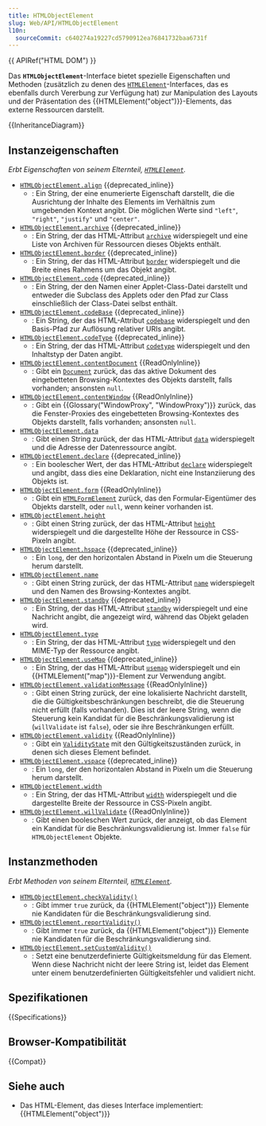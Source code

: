 ```yaml
---
title: HTMLObjectElement
slug: Web/API/HTMLObjectElement
l10n:
  sourceCommit: c640274a19227cd5790912ea76841732baa6731f
---
```


{{ APIRef("HTML DOM") }}

Das **`HTMLObjectElement`**-Interface bietet spezielle Eigenschaften und Methoden (zusätzlich zu denen des [`HTMLElement`](/de/docs/Web/API/HTMLElement)-Interfaces, das es ebenfalls durch Vererbung zur Verfügung hat) zur Manipulation des Layouts und der Präsentation des {{HTMLElement("object")}}-Elements, das externe Ressourcen darstellt.

{{InheritanceDiagram}}

## Instanzeigenschaften

_Erbt Eigenschaften von seinem Elternteil, [`HTMLElement`](/de/docs/Web/API/HTMLElement)._

- [`HTMLObjectElement.align`](/de/docs/Web/API/HTMLObjectElement/align) {{deprecated_inline}}
  - : Ein String, der eine enumerierte Eigenschaft darstellt, die die Ausrichtung der Inhalte des Elements im Verhältnis zum umgebenden Kontext angibt. Die möglichen Werte sind `"left"`, `"right"`, `"justify"` und `"center"`.
- [`HTMLObjectElement.archive`](/de/docs/Web/API/HTMLObjectElement/archive) {{deprecated_inline}}
  - : Ein String, der das HTML-Attribut [`archive`](/de/docs/Web/HTML/Element/object#archive) widerspiegelt und eine Liste von Archiven für Ressourcen dieses Objekts enthält.
- [`HTMLObjectElement.border`](/de/docs/Web/API/HTMLObjectElement/border) {{deprecated_inline}}
  - : Ein String, der das HTML-Attribut [`border`](/de/docs/Web/HTML/Element/object#border) widerspiegelt und die Breite eines Rahmens um das Objekt angibt.
- [`HTMLObjectElement.code`](/de/docs/Web/API/HTMLObjectElement/code) {{deprecated_inline}}
  - : Ein String, der den Namen einer Applet-Class-Datei darstellt und entweder die Subclass des Applets oder den Pfad zur Class einschließlich der Class-Datei selbst enthält.
- [`HTMLObjectElement.codeBase`](/de/docs/Web/API/HTMLObjectElement/codeBase) {{deprecated_inline}}
  - : Ein String, der das HTML-Attribut [`codebase`](/de/docs/Web/HTML/Element/object#codebase) widerspiegelt und den Basis-Pfad zur Auflösung relativer URIs angibt.
- [`HTMLObjectElement.codeType`](/de/docs/Web/API/HTMLObjectElement/codeType) {{deprecated_inline}}
  - : Ein String, der das HTML-Attribut [`codetype`](/de/docs/Web/HTML/Element/object#codetype) widerspiegelt und den Inhaltstyp der Daten angibt.
- [`HTMLObjectElement.contentDocument`](/de/docs/Web/API/HTMLObjectElement/contentDocument) {{ReadOnlyInline}}
  - : Gibt ein [`Document`](/de/docs/Web/API/Document) zurück, das das aktive Dokument des eingebetteten Browsing-Kontextes des Objekts darstellt, falls vorhanden; ansonsten `null`.
- [`HTMLObjectElement.contentWindow`](/de/docs/Web/API/HTMLObjectElement/contentWindow) {{ReadOnlyInline}}
  - : Gibt ein {{Glossary("WindowProxy", "WindowProxy")}} zurück, das die Fenster-Proxies des eingebetteten Browsing-Kontextes des Objekts darstellt, falls vorhanden; ansonsten `null`.
- [`HTMLObjectElement.data`](/de/docs/Web/API/HTMLObjectElement/data)
  - : Gibt einen String zurück, der das HTML-Attribut [`data`](/de/docs/Web/HTML/Element/object#data) widerspiegelt und die Adresse der Datenressource angibt.
- [`HTMLObjectElement.declare`](/de/docs/Web/API/HTMLObjectElement/declare) {{deprecated_inline}}
  - : Ein boolescher Wert, der das HTML-Attribut [`declare`](/de/docs/Web/HTML/Element/object#declare) widerspiegelt und angibt, dass dies eine Deklaration, nicht eine Instanziierung des Objekts ist.
- [`HTMLObjectElement.form`](/de/docs/Web/API/HTMLObjectElement/form) {{ReadOnlyInline}}
  - : Gibt ein [`HTMLFormElement`](/de/docs/Web/API/HTMLFormElement) zurück, das den Formular-Eigentümer des Objekts darstellt, oder `null`, wenn keiner vorhanden ist.
- [`HTMLObjectElement.height`](/de/docs/Web/API/HTMLObjectElement/height)
  - : Gibt einen String zurück, der das HTML-Attribut [`height`](/de/docs/Web/HTML/Element/object#height) widerspiegelt und die dargestellte Höhe der Ressource in CSS-Pixeln angibt.
- [`HTMLObjectElement.hspace`](/de/docs/Web/API/HTMLObjectElement/hspace) {{deprecated_inline}}
  - : Ein `long`, der den horizontalen Abstand in Pixeln um die Steuerung herum darstellt.
- [`HTMLObjectElement.name`](/de/docs/Web/API/HTMLObjectElement/name)
  - : Gibt einen String zurück, der das HTML-Attribut [`name`](/de/docs/Web/HTML/Element/object#name) widerspiegelt und den Namen des Browsing-Kontextes angibt.
- [`HTMLObjectElement.standby`](/de/docs/Web/API/HTMLObjectElement/standby) {{deprecated_inline}}
  - : Ein String, der das HTML-Attribut [`standby`](/de/docs/Web/HTML/Element/object#standby) widerspiegelt und eine Nachricht angibt, die angezeigt wird, während das Objekt geladen wird.
- [`HTMLObjectElement.type`](/de/docs/Web/API/HTMLObjectElement/type)
  - : Ein String, der das HTML-Attribut [`type`](/de/docs/Web/HTML/Element/object#type) widerspiegelt und den MIME-Typ der Ressource angibt.
- [`HTMLObjectElement.useMap`](/de/docs/Web/API/HTMLObjectElement/useMap) {{deprecated_inline}}
  - : Ein String, der das HTML-Attribut [`usemap`](/de/docs/Web/HTML/Element/object#usemap) widerspiegelt und ein {{HTMLElement("map")}}-Element zur Verwendung angibt.
- [`HTMLObjectElement.validationMessage`](/de/docs/Web/API/HTMLObjectElement/validationMessage) {{ReadOnlyInline}}
  - : Gibt einen String zurück, der eine lokalisierte Nachricht darstellt, die die Gültigkeitsbeschränkungen beschreibt, die die Steuerung nicht erfüllt (falls vorhanden). Dies ist der leere String, wenn die Steuerung kein Kandidat für die Beschränkungsvalidierung ist (`willValidate` ist `false`), oder sie ihre Beschränkungen erfüllt.
- [`HTMLObjectElement.validity`](/de/docs/Web/API/HTMLObjectElement/validity) {{ReadOnlyInline}}
  - : Gibt ein [`ValidityState`](/de/docs/Web/API/ValidityState) mit den Gültigkeitszuständen zurück, in denen sich dieses Element befindet.
- [`HTMLObjectElement.vspace`](/de/docs/Web/API/HTMLObjectElement/vspace) {{deprecated_inline}}
  - : Ein `long`, der den horizontalen Abstand in Pixeln um die Steuerung herum darstellt.
- [`HTMLObjectElement.width`](/de/docs/Web/API/HTMLObjectElement/width)
  - : Ein String, der das HTML-Attribut [`width`](/de/docs/Web/HTML/Element/object#width) widerspiegelt und die dargestellte Breite der Ressource in CSS-Pixeln angibt.
- [`HTMLObjectElement.willValidate`](/de/docs/Web/API/HTMLObjectElement/willValidate) {{ReadOnlyInline}}
  - : Gibt einen booleschen Wert zurück, der anzeigt, ob das Element ein Kandidat für die Beschränkungsvalidierung ist. Immer `false` für `HTMLObjectElement` Objekte.

## Instanzmethoden

_Erbt Methoden von seinem Elternteil, [`HTMLElement`](/de/docs/Web/API/HTMLElement)._

- [`HTMLObjectElement.checkValidity()`](/de/docs/Web/API/HTMLObjectElement/checkValidity)
  - : Gibt immer `true` zurück, da {{HTMLElement("object")}} Elemente nie Kandidaten für die Beschränkungsvalidierung sind.
- [`HTMLObjectElement.reportValidity()`](/de/docs/Web/API/HTMLObjectElement/reportValidity)
  - : Gibt immer `true` zurück, da {{HTMLElement("object")}} Elemente nie Kandidaten für die Beschränkungsvalidierung sind.
- [`HTMLObjectElement.setCustomValidity()`](/de/docs/Web/API/HTMLObjectElement/setCustomValidity)
  - : Setzt eine benutzerdefinierte Gültigkeitsmeldung für das Element. Wenn diese Nachricht nicht der leere String ist, leidet das Element unter einem benutzerdefinierten Gültigkeitsfehler und validiert nicht.

## Spezifikationen

{{Specifications}}

## Browser-Kompatibilität

{{Compat}}

## Siehe auch

- Das HTML-Element, das dieses Interface implementiert: {{HTMLElement("object")}}
